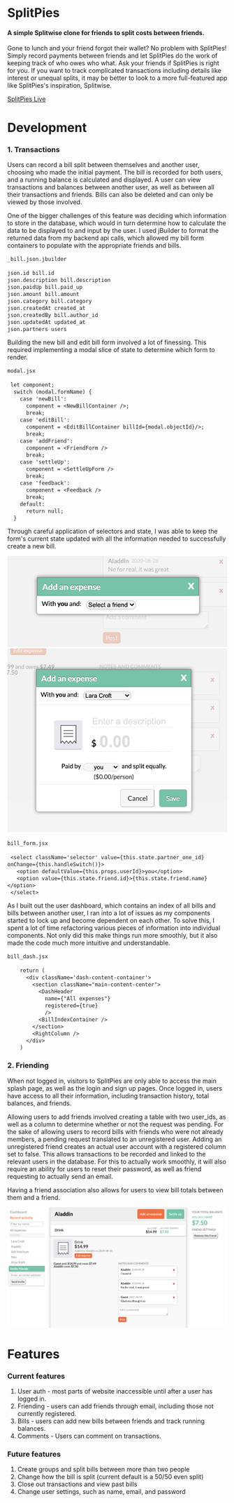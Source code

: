 # SplitPies

#### A simple Splitwise clone for friends to split costs between friends.

Gone to lunch and your friend forgot their wallet? No problem with SplitPies! Simply record payments between friends and let SplitPies do the work of keeping track of who owes who what. Ask your friends if SplitPies is right for you. If you want to track complicated transactions including details like interest or unequal splits, it may be better to look to a more full-featured app like SplitPies's inspiration, Splitwise.

[SplitPies Live](https://split-pies.herokuapp.com/#/)

# Development 

### 1. Transactions

Users can record a bill split between themselves and another user, choosing who made the initial payment. The bill is recorded for both users, and a running balance is calculated and displayed. A user can view transactions and balances between another user, as well as between all their transactions and friends. Bills can also be deleted and can only be viewed by those involved.

One of the bigger challenges of this feature was deciding which information to store in the database, which would in turn determine how to calculate the data to be displayed to and input by the user. I used jBuilder to format the returned data from my backend api calls, which allowed my bill form containers to populate with the appropriate friends and bills. 

```
_bill.json.jbuilder

json.id bill.id
json.description bill.description 
json.paidUp bill.paid_up 
json.amount bill.amount 
json.category bill.category 
json.createdAt created_at
json.createdBy bill.author_id
json.updatedAt updated_at
json.partners users

```

Building the new bill and edit bill form involved a lot of finessing. This required implementing a modal slice of state to determine which form to render. 

``` 
modal.jsx

 let component;
  switch (modal.formName) {
    case 'newBill':
      component = <NewBillContainer />;
      break;
    case 'editBill':
      component = <EditBillContainer billId={modal.objectId}/>;
      break;
    case 'addFriend':
      component = <FriendForm />
      break;
    case 'settleUp':
      component = <SettleUpForm />
      break;
    case 'feedback':
      component = <Feedback />
      break;
    default:
      return null;
  }
```

Through careful application of selectors and state, I was able to keep the form's current state updated with all the information needed to successfully create a new bill. 

![](https://raw.githubusercontent.com/birbmaaan/split-pies/master/app/assets/images/readme1.png)
![](https://raw.githubusercontent.com/birbmaaan/split-pies/master/app/assets/images/readme2.png)

```
bill_form.jsx

 <select className='selector' value={this.state.partner_one_id} onChange={this.handleSwitch()}>
   <option defaultValue={this.props.userId}>you</option>
   <option value={this.state.friend.id}>{this.state.friend.name}</option>
 </select>
```

As I built out the user dashboard, which contains an index of all bills and bills between another user, I ran into a lot of issues as my components started to lock up and become dependent on each other. To solve this, I spent a lot of time refactoring various pieces of information into individual components. Not only did this make things run more smoothly, but it also made the code much more intuitive and understandable. 

```
bill_dash.jsx

    return (
      <div className='dash-content-container'> 
        <section className="main-content-center">
          <DashHeader 
            name={"All expenses"}
            registered={true}
            />
          <BillIndexContainer />
        </section>
        <RightColumn />
      </div>
    )
```

### 2. Friending

When not logged in, visitors to SplitPies are only able to access the main splash page, as well as the login and sign up pages. Once logged in, users have access to all their information, including transaction history, total balances, and friends. 

Allowing users to add friends involved creating a table with two user_ids, as well as a column to determine whether or not the request was pending. For the sake of allowing users to record bills with friends who were not already members, a pending request translated to an unregistered user. Adding an unregistered friend creates an actual user account with a registered column set to false. This allows transactions to be recorded and linked to the relevant users in the database. For this to actually work smoothly, it will also require an ability for users to reset their password, as well as friend requesting to actually send an email.

Having a friend association also allows for users to view bill totals between them and a friend.

![](https://raw.githubusercontent.com/birbmaaan/split-pies/master/app/assets/images/readme5.png)


# Features

### Current features

1. User auth - most parts of website inaccessible until after a user has logged in.
2. Friending - users can add friends through email, including those not currently registered.
3. Bills - users can add new bills between friends and track running balances.
4. Comments - Users can comment on transactions.

### Future features

1. Create groups and split bills between more than two people
2. Change how the bill is split (current default is a 50/50 even split) 
3. Close out transactions and view past bills
4. Change user settings, such as name, email, and password

